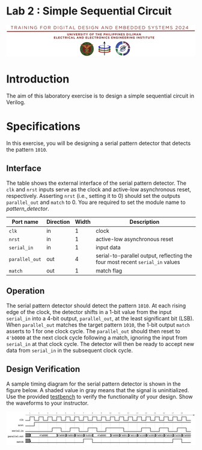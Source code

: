 # Lab 2 : Simple Sequential Circuit

![header](img/header.png)

# Introduction
The aim of this laboratory exercise is to design a simple sequential circuit in Verilog.

# Specifications
In this exercise, you will be designing a serial pattern detector that detects the pattern `1010`.

## Interface
The table shows the external interface of the serial pattern detector. The `clk` and `nrst` inputs serve as the clock and active-low asynchronous reset, respectively. Asserting `nrst` (i.e., setting it to $0$) should set the outputs `parallel_out` and `match` to $0$. You are required to set the module name to *pattern_detector*.

| Port name | Direction | Width | Description |
|---|---|---|---|
| `clk` | in | 1 | clock |
| `nrst` | in | 1 | active-low asynchronous reset |
| `serial_in` | in | 1 | input data |
| `parallel_out` | out | 4 | serial-to-parallel output, reflecting the four most recent `serial_in` values |
| `match` | out | 1 | match flag |

## Operation
The serial pattern detector should detect the pattern `1010`. At each rising edge of the clock, the detector shifts in a 1-bit value from the input `serial_in` into a 4-bit output, `parallel_out`, at the least significant bit (LSB). When `parallel_out` matches the target pattern `1010`, the 1-bit output `match` asserts to $1$ for one clock cycle. The `parallel_out` should then reset to `4'b0000` at the next clock cycle following a match, ignoring the input from `serial_in` at that clock cycle. The detector will then be ready to accept new data from `serial_in` in the subsequent clock cycle. 

## Design Verification
A sample timing diagram for the serial pattern detector is shown in the figure below. A shaded value in gray means that the signal is uninitialized. Use the provided [testbench](tb/tb_pattern_detector.v) to verify the functionality of your design. Show the waveforms to your instructor.

![timing diagram](img/timing_diagram.png)